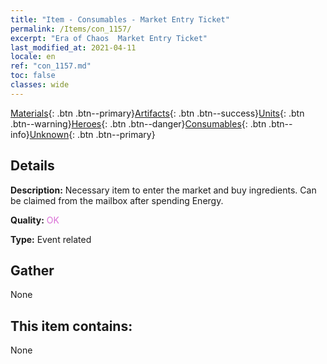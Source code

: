 ```yaml
---
title: "Item - Consumables - Market Entry Ticket"
permalink: /Items/con_1157/
excerpt: "Era of Chaos  Market Entry Ticket"
last_modified_at: 2021-04-11
locale: en
ref: "con_1157.md"
toc: false
classes: wide
---
```

 [Materials](/Items/){: .btn .btn--primary}[Artifacts](/Items/Artifacts/){: .btn .btn--success}[Units](/Items/Units/){: .btn .btn--warning}[Heroes](/Items/Heroes/){: .btn .btn--danger}[Consumables](/Items/Consumables/){: .btn .btn--info}[Unknown](/Items/Unknown/){: .btn .btn--primary}

## Details
 **Description:** Necessary item to enter the market and buy ingredients. Can be claimed from the mailbox after spending Energy.

 **Quality:** <span style="color: #DA70D6">OK</span>

 **Type:** Event related

## Gather

  None

## This item contains:

  None

